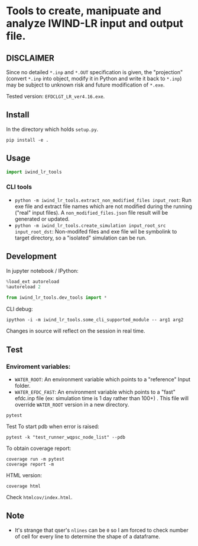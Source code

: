 
# Tools to create, manipuate and analyze IWIND-LR input and output file.

## DISCLAIMER

Since no detailed `*.inp` and `*.OUT` specification is given, the "projection" (convert `*.inp` into object, modify it in Python and write it back to `*.inp`) may be subject to unknown risk and future modification of `*.exe`.

Tested version: `EFDCLGT_LR_ver4.16.exe`.

## Install

In the directory which holds `setup.py`.

```shell
pip install -e .
```

## Usage

```python
import iwind_lr_tools
```

### CLI tools

* `python -m iwind_lr_tools.extract_non_modified_files input_root`: Run exe file and extract file names which are not modified during the running ("real" input files). A `non_modified_files.json` file result will be generated or updated. 
* `python -m iwind_lr_tools.create_simulation input_root_src input_root_dst`: Non-modifed files and exe file wil be symbolink to target directory, so a "isolated" simulation can be run.


## Development

In jupyter notebook / IPython:

```python
%load_ext autoreload
%autoreload 2

from iwind_lr_tools.dev_tools import *
```

CLI debug:

```shell
ipython -i -m iwind_lr_tools.some_cli_supported_module -- arg1 arg2
```

Changes in source will reflect on the session in real time.

## Test

### Enviroment variables:

* `WATER_ROOT`: An environment variable which points to a "reference" Input folder.
* `WATER_EFDC_FAST`: An environment variable which points to a "fast" efdc.inp file (ex: simulation time is 1 day rather than 100+) . This file will override `WATER_ROOT` version in a new directory.


```shell
pytest
```

Test To start pdb when error is raised:

```shell
pytest -k "test_runner_wqpsc_node_list" --pdb
```

To obtain coverage report:

```shell
coverage run -m pytest
coverage report -m
```

HTML version:

```shell
coverage html
```

Check `htmlcov/index.html`.

## Note

* It's strange that qser's `nlines` can be `0` so I am forced to check number of cell for every line to determine the shape of a dataframe.
